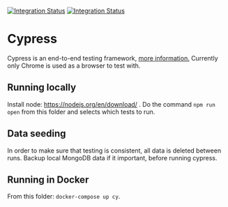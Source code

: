 [![Integration Status](https://github.com/jhburns/ExperienceCapture/workflows/Cypress/badge.svg)](https://github.com/jhburns/ExperienceCapture/actions?query=workflow%3ACypress)
[![Integration Status](https://github.com/jhburns/ExperienceCapture/workflows/Cypress%20Lint/badge.svg)](https://github.com/jhburns/ExperienceCapture/actions?query=workflow%3A%22Cypress+Lint%22)

# Cypress

Cypress is an end-to-end testing framework, [more information.](https://www.cypress.io/how-it-works)
Currently only Chrome is used as a browser to test with.

## Running locally

Install node: https://nodejs.org/en/download/ .
Do the command `npm run open` from this folder and selects which tests to run.

## Data seeding

In order to make sure that testing is consistent, all data is deleted between runs. Backup local MongoDB data if it important, before running cypress.

## Running in Docker

From this folder: `docker-compose up cy`.